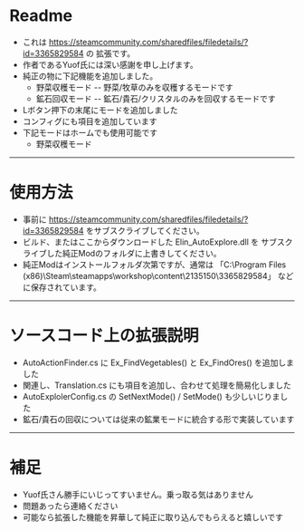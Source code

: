 # Readme
* これは https://steamcommunity.com/sharedfiles/filedetails/?id=3365829584 の 拡張です。
* 作者であるYuof氏には深い感謝を申し上げます。
* 純正の物に下記機能を追加しました。
  * 野菜収穫モード -- 野菜/牧草のみを収穫するモードです
  * 鉱石回収モード -- 鉱石/貴石/クリスタルのみを回収するモードです
* Lボタン押下の末尾にモードを追加しました
* コンフィグにも項目を追加しています
* 下記モードはホームでも使用可能です
  * 野菜収穫モード

---

# 使用方法
* 事前に https://steamcommunity.com/sharedfiles/filedetails/?id=3365829584 をサブスクライブしてください。
* ビルド、またはここからダウンロードした Elin_AutoExplore.dll を サブスクライブした純正Modのフォルダに上書きしてください。
* 純正Modはインストールフォルダ次第ですが、通常は 「C:\Program Files (x86)\Steam\steamapps\workshop\content\2135150\3365829584」 などに保存されています。

---


# ソースコード上の拡張説明
* AutoActionFinder.cs に Ex_FindVegetables() と Ex_FindOres() を追加しました
* 関連し、Translation.cs にも項目を追加し、合わせて処理を簡易化しました
* AutoExplolerConfig.cs の SetNextMode() / SetMode() も少しいじりました
* 鉱石/貴石の回収については従来の鉱業モードに統合する形で実装しています

---

# 補足
* Yuof氏さん勝手にいじってすいません。乗っ取る気はありません
* 問題あったら連絡ください
* 可能なら拡張した機能を昇華して純正に取り込んでもらえると嬉しいです